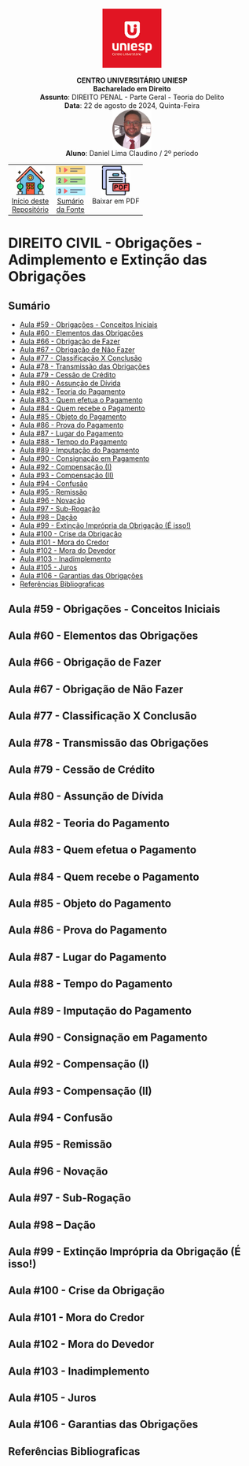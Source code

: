 <div align="center">

<p align="center"><img height="120" src="../../../figuras/LOGO_UNIESP.png"> </p>

<p align="center"><b>CENTRO UNIVERSITÁRIO UNIESP</b><br>
<b>Bacharelado em Direito</b><br>
<b>Assunto</b>: DIREITO PENAL - Parte Geral - Teoria do Delito<br>
<b>Data</b>: 22 de agosto de 2024, Quinta-Feira<br>
<img align="center" src="../../../figuras/FOTO_PERFIL_DANIEL_CLAUDINO_2023.png" width="80"><br>
<b>Aluno</b>: Daniel Lima Claudino / 2º período<br>
 </p>
</div>

<table align="center" border="0">
  <tr>
    <td align="center" valign="top">
      <a href="../../../README.md">
        <img src="https://github.com/dnlclaudino/imagens/blob/master/icones/icone-casa2.png?raw=true" heigh="60" width="60"><br>Início deste <br>Repositório
      </a>
    </td>
    <td align="center" valign="top">
      <a href="../README.md">
        <img src="https://github.com/dnlclaudino/imagens/blob/master/icones/icone-sumario.png?raw=true" heigh="60" width="60"><br>Sumário<br>da Fonte
      </a>
    </td>
    <td align="center" valign="top">
        <img src="https://github.com/dnlclaudino/imagens/blob/master/icones-aplicativos/pdf/pdf.png?raw=true" heigh="60" width="60"><br>Baixar em PDF
    </td>
  </tr>
</table>

<h1>DIREITO CIVIL - Obrigações - Adimplemento e Extinção das Obrigações</h1>

<h2>Sumário</h2>

<!-- TOC -->

- [Aula  #59 - Obrigações - Conceitos Iniciais](#aula--59---obrigações---conceitos-iniciais)
- [Aula  #60 - Elementos das Obrigações](#aula--60---elementos-das-obrigações)
- [Aula  #66 - Obrigação de Fazer](#aula--66---obrigação-de-fazer)
- [Aula  #67 - Obrigação de Não Fazer](#aula--67---obrigação-de-não-fazer)
- [Aula  #77 - Classificação  X Conclusão](#aula--77---classificação--x-conclusão)
- [Aula  #78 - Transmissão das Obrigações](#aula--78---transmissão-das-obrigações)
- [Aula  #79 - Cessão de Crédito](#aula--79---cessão-de-crédito)
- [Aula  #80 - Assunção de Dívida](#aula--80---assunção-de-dívida)
- [Aula  #82 - Teoria do Pagamento](#aula--82---teoria-do-pagamento)
- [Aula  #83 - Quem efetua o Pagamento](#aula--83---quem-efetua-o-pagamento)
- [Aula  #84 - Quem recebe o Pagamento](#aula--84---quem-recebe-o-pagamento)
- [Aula  #85 - Objeto do Pagamento](#aula--85---objeto-do-pagamento)
- [Aula  #86 - Prova do Pagamento](#aula--86---prova-do-pagamento)
- [Aula  #87 - Lugar do Pagamento](#aula--87---lugar-do-pagamento)
- [Aula  #88 - Tempo do Pagamento](#aula--88---tempo-do-pagamento)
- [Aula  #89 - Imputação do Pagamento](#aula--89---imputação-do-pagamento)
- [Aula  #90 - Consignação em Pagamento](#aula--90---consignação-em-pagamento)
- [Aula  #92 - Compensação (I)](#aula--92---compensação-i)
- [Aula  #93 - Compensação (II)](#aula--93---compensação-ii)
- [Aula  #94 - Confusão](#aula--94---confusão)
- [Aula  #95 - Remissão](#aula--95---remissão)
- [Aula  #96 - Novação](#aula--96---novação)
- [Aula  #97 - Sub-Rogação](#aula--97---sub-rogação)
- [Aula  #98 – Dação](#aula--98--dação)
- [Aula  #99 - Extinção Imprópria da Obrigação (É isso!)](#aula--99---extinção-imprópria-da-obrigação-é-isso)
- [Aula  #100 - Crise da Obrigação](#aula--100---crise-da-obrigação)
- [Aula  #101 - Mora do Credor](#aula--101---mora-do-credor)
- [Aula  #102 - Mora do Devedor](#aula--102---mora-do-devedor)
- [Aula  #103 - Inadimplemento](#aula--103---inadimplemento)
- [Aula  #105 - Juros](#aula--105---juros)
- [Aula  #106 - Garantias das Obrigações](#aula--106---garantias-das-obrigações)
- [Referências Bibliograficas](#referências-bibliograficas)

<!-- /TOC -->

## Aula  #59 - Obrigações - Conceitos Iniciais
## Aula  #60 - Elementos das Obrigações 
## Aula  #66 - Obrigação de Fazer 
## Aula  #67 - Obrigação de Não Fazer 
## Aula  #77 - Classificação  X Conclusão
## Aula  #78 - Transmissão das Obrigações 
## Aula  #79 - Cessão de Crédito 
## Aula  #80 - Assunção de Dívida 
## Aula  #82 - Teoria do Pagamento 
## Aula  #83 - Quem efetua o Pagamento 
## Aula  #84 - Quem recebe o Pagamento 
## Aula  #85 - Objeto do Pagamento 
## Aula  #86 - Prova do Pagamento 
## Aula  #87 - Lugar do Pagamento 
## Aula  #88 - Tempo do Pagamento 
## Aula  #89 - Imputação do Pagamento 
## Aula  #90 - Consignação em Pagamento 
## Aula  #92 - Compensação (I) 
## Aula  #93 - Compensação (II) 
## Aula  #94 - Confusão 
## Aula  #95 - Remissão 
## Aula  #96 - Novação 
## Aula  #97 - Sub-Rogação 
## Aula  #98 – Dação
## Aula  #99 - Extinção Imprópria da Obrigação (É isso!)
## Aula  #100 - Crise da Obrigação 
## Aula  #101 - Mora do Credor 
## Aula  #102 - Mora do Devedor 
## Aula  #103 - Inadimplemento 
## Aula  #105 - Juros 
## Aula  #106 - Garantias das Obrigações

## Referências Bibliograficas

[^YOUTUBE-1]: YOUTUBE. Curso de Direito Civil. Playlist - Curso de Direito Civil. 2018. Disponível em: https://www.youtube.com/playlist?list=PLKxCvr6SlQHQQ1IDTxV6sI2xKEVzv4gTQ. Acesso em: 18 out. 2024.


